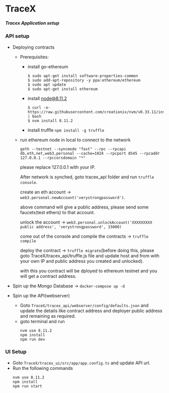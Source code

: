 # TraceX
##### Tracex Application setup

### API setup
- Deploying contracts
  - Prerequisites:
    - install go-ethereum
        ```
        $ sudo apt-get install software-properties-common
        $ sudo add-apt-repository -y ppa:ethereum/ethereum
        $ sudo apt update
        $ sudo apt-get install ethereum
        ```
    - install node@8.11.2
        ```
        $ curl -o- https://raw.githubusercontent.com/creationix/nvm/v0.33.11/install.sh | bash
        $ nvm install 8.11.2
        ```
    - install truffle
        `npm install -g truffle`
  - run ethereum node in local to connect to the network
    ```
    geth --testnet --syncmode "fast" --rpc --rpcapi db,eth,net,web3,personal --cache=1024 --rpcport 8545 --rpcaddr 127.0.0.1 --rpccorsdomain "*"
    ```
    please replace 127.0.0.1 with your IP.
    
    After network is synched, goto tracex_api folder and run `truffle console`.
    
    create an eth account -> `web3.personal.newAccount('verystrongpassword')`.
    
    above command will give a public address, please send some faucets(test ethers) to that account.
    
    unlock the account -> `web3.personal.unlockAccount('XXXXXXXXX public address', 'verystrongpassword', 15000)`
    
    come out of the console and compile the contracts -> `truffle compile`
    
    deploy the contract -> `truffle migrate`(before doing this, please goto TraceX/tracex_api/truffle.js file and update host and from with your own IP and public address you created and unlocked).
    
    with this you contract will be dployed to ethereum testnet and you will get a contract address.
    
- Spin up the Mongo Database -> `docker-compose up -d`
- Spin up the API(webserver)
  - Goto `TraceX/tracex_api/webserver/config/defaults.json` and update the details like contract address and deployer public address and remaining as required.
  - goto terminal and run
    ```
    nvm use 8.11.2
    npm install
    npm run dev
    ```
### UI Setup
 - Goto `TraceX/tracex_ui/src/app/app.config.ts` and update API url.
 - Run the following commands
    ```
    nvm use 8.11.2
    npm install
    npm run start
    ```
